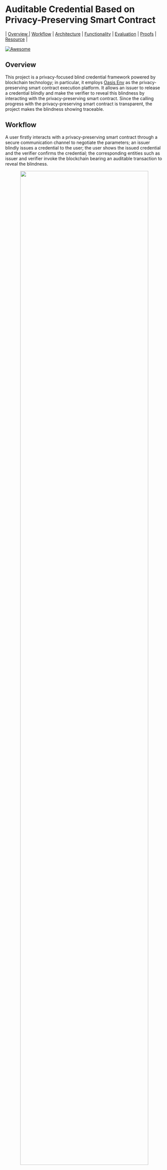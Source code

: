 # Auditable Credential Based on Privacy-Preserving Smart Contract


| <a href="#overview"> Overview </a> | <a href="#workflow">Workflow</a> | <a href="#architecture">Architecture</a> | <a href="#architecture">Functionality</a> | <a href="#evaluation">Evaluation</a> | <a href="#proofs">Proofs</a> | <a href="#resource">Resource</a> |

[![Awesome](https://cdn.rawgit.com/sindresorhus/awesome/d7305f38d29fed78fa85652e3a63e154dd8e8829/media/badge.svg)](https://github.com/sindresorhus/awesome)

## Overview
This project is a privacy-focused blind credential framework powered by blockchain technology;  in particular, it employs [Oasis Env](https://www.oasislabs.com/) as the privacy-preserving smart contract execution platform.  It allows an issuer to release a credential blindly and make the verifier to reveal this blindness by interacting with the privacy-preserving smart contract. Since the calling progress with the privacy-preserving smart contract is transparent, the project makes the blindness showing traceable.


## Workflow

A user firstly interacts with a privacy-preserving smart contract through a secure communication channel to negotiate the parameters; an issuer blindly issues a credential to the user; the user shows the issued credential and the verifier confirms the credential; the corresponding entities such as issuer and verifier invoke the blockchain bearing an auditable transaction to reveal the blindness.

<!-- ![workflow](./images/workflow.png) -->

<div align="center">
<img src="./images/workflow.png" width = "90%"/>
</div>


This process is implemented as five main functionalities in our system: parameter preparation, credential issuing, credential verifying, identity tracing and credential tracing. Among them, the protocols of identity tracing and credential tracing are executed on blockchain, while the protocols of credential issuing and credential verifying are executed locally(independent of blockchain). The details are shown as follows:

|    Functionality |Description |Remark                         |
|----------------|-------------------------------|-----------------------------|
|Parameter preparation|Preparing the parameters such the p q and the order of the Group.| **on-line blockchain**         |
|Credential issuing |Blindly issuing credentials without knowing users' identity. |off-line blockchain|
|Credential verifying|Verifying credentials by the Verifier|off-line blockchain|
|Identity tracing|Tracing identity by giving the credential.|**on-line blockchain**|
|Credential tracing|Tracing credential by giving the credential identity.|**on-line blockchain**|


## Architecture

Two architectures are given in our implementation: the integration server and micro service. 

### Integration server 

An integration server [2] is a type of server that enables the integration and interaction of different operating systems, application and services within an enterprise IT environment. It enables applications and services to communicate with each other, regardless of their underlying platform. It eliminates compatibility and interoperability issues between different platforms.

As it is shown below, the server is built with [express](https://github.com/expressjs/express), which is one of the most popular frameworks for web developers.
In terms of cryptosystems, a powerful framework called [charm](https://github.com/JHUISI/charm) is employed.
To share data between these two different modules, we utilize [thrift](https://github.com/apache/thrift) (a lightweight RPC framework) for inter data communication.

<!--![Architecture](./images/Architecture.jpg)-->

<div align="center">
<img src="./images/Architecture.jpg" width = "90%"/>
</div>

We suggest using docker to deploy the integration server.

```
docker pull aowatchsea/blindca
docker run -t -i -p 443:8080 aowatchsea/blindca
start.sh
```


### Micro service

Microservice [2] architecture allows the system to be implemented in different programming languages and be deployed independently. As it is shown in the following illustration, the microservice architecture is represented as two independent services collaborating as one system: Credential issuing/verifying service and Credential tracing service. Credential issuing/verifying service is implemented by Python, while credential tracing service is implemented by NodeJs.

<div align="center">
<img src="./images/Architecture1.png" width = "90%"/>
</div>

## Evaluation

### Performance testing
This table shows the average testing time (in seconds) for each procedure (**1000 rounds**) under different security parameters (Elliptic Curves 192, Elliptic Curves 256, Integers Group 256, Integers Group 1024). 

> All experiments are conducted on a Dell precision 3630 tower with 16GB of RAM and one 3.7GHz six core i7-8700K processors running Ubuntu 18.04.

For more details, we refer the reader to [Elliptic_Curves_192_result](./test/result/ECC_192_result.csv), [Elliptic_Curves_256_result](./test/result/ECC_256_result.csv), [Integers_Group_256_result](./test/result/DL_256_result.csv), [Integers_Group_1024_result](./test/result/DL_1024_result.csv).

||Parameter preparation|Credential issuing|Credential verifying |Identity tracing|Credential tracing| 
|:-:|:-:|:-:|:-:|:-:|:-:| 
|Elliptic Curves 192|0.00052|0.00454|0.00141|0.00391|0.00216| 
|Elliptic Curves 256|0.00084|0.00740|0.00232|0.00455|0.00306| 
|Integers Group 256 |0.02839|0.000245|0.00008|0.00041|0.00038|
|Integers Group 1024|2.28698|0.006368|0.00296|&times;|&times;|

~~Unfortunately, due to the limitation of the timestamp in the smart contract, the performance approach for [Credential tracing] and [Identity tracing] is relatively rough. This approach is represented as the total client waiting time excluding the network request and response time.~~

We use a simulation-based testing approach to test the code execution in a smart contract. We first simulate the network request and response time NT1 with calling an empty function in the smart contract. Then, we simulate the network request and response time NT2 with calling a function that covers the code. Lastly, the code execution time is represented as NT2 getting rid of NT1. The below picture shows the part of the test record according to our new testing method.

<div align="center">
<img src="./images/test.png" width = "90%"/>
</div>

### Latency testing

Latency is an essential consideration for adopting a blockchain based system - too much latency may discourage the user from employing such kind of system. In our prototype,  the latency time includes blockchain confirming time T2 and the network request time T1 and response time T3 which is shown as follows:

<div align="center">
<img src="./images/delay.png" width = "45%"/>
</div>

<div align="center"> <a href="https://www.codecogs.com/eqnedit.php?latex=T_{total}&space;=&space;T_{1}&space;&plus;&space;T_{2}&space;&plus;&space;T_{3}" target="_blank"><img src="https://latex.codecogs.com/gif.latex?T_{total}&space;=&space;T_{1}&space;&plus;&space;T_{2}&space;&plus;&space;T_{3}" title="T_{total} = T_{1} + T_{2} + T_{3}" /></a> </div>
 

> Latency testing of credential issuing and credential verifying are not covered in the table since these operations are executed independently from blockchain.

||Contract deployment |Parameter preparation |Identity tracing|Credential tracing| 
|:-:|:-:|:-:|:-:|:-:|
|Elliptic Curves 192|14.104|12.346|16.678|16.052| 
|Elliptic Curves 256|15.213|14.781|17.538|18.905| 
|Integers Group 256|12.563|11.327|12.870|15.659|
|Integers Group 1024|13.263|&times;|&times;|&times;| 

### Cost testing
Our project is based on [Oasis Env](https://www.oasislabs.com/). In this stage their coin is used at no costs. However, the gas of the related operations is still evaluated to prove that this cost is acceptable even if it will have intrinsic value in the future.

> Similar to the above latency testing, the cost testing of credential issuing and credential verifying are not covered in the table since these operations are executed independently from  blockchain.

||Contract deployment |Parameter preparation |Identity tracing|Credential tracing| 
|:-:|:-:|:-:|:-:|:-:|
|Elliptic Curves 192|0.000264|0.00020|0.002930|0.002979| 
|Elliptic Curves 256|0.000264|0.00020|0.003889|0.003902| 
|Integers Group 256|0.000157|0.000139|0.000060|0.000051| 
|Integers Group 1024|0.000157|&times;|&times;|&times;|



## Proofs

Game based Cryptographic Proofs


## Resource

1. Project page [auditable-credential-webpage](https://auditable-credential.github.io/auditable-credential-webpage/)
2. Documentation [auditable-credential-documentation](https://auditable-credential.github.io/auditable-credential-documentation/)
3. Performance testing records
   * Elliptic Curves version [Elliptic_Curves_192_result](./test/result/ECC_192_result.csv), [Elliptic_Curves_256_result](./test/result/ECC_256_result.csv).
   * Integers Group version [Integers_Group_256_result](./test/result/DL_256_result.csv), [Integers_Group_1024_result](./test/result/DL_1024_result.csv).
4. Delay & Cost testing records  [transactions in Oasis Devnet](<https://blockexplorer.oasiscloud.io/address/0xc0da132a37c52f7c244e5e02ca79e4f3c8d116ea/transactions>)

## Reference

[1] <https://searchcio.techtarget.com/definition/integration-server>  
[2] <https://microservices.io/>


   
